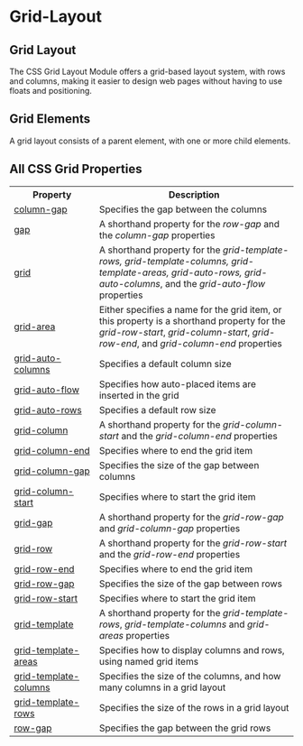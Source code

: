 # Grid-Layout
<h2>Grid Layout</h2>
<p>The CSS Grid Layout Module offers a grid-based layout system, with rows and 
columns, making it easier to design web pages without having to use floats and 
positioning.</p>
<h2>Grid Elements</h2>
<p>A grid layout consists of a parent element, with one or more child elements.</p>
<h2>All CSS Grid Properties</h2>
<table class="ws-table-all notranslate">
  <tbody><tr>
    <th style="width:30%">Property</th>
    <th>Description</th>
  </tr>
  <tr>
    <td><a href="/cssref/css3_pr_column-gap.asp">column-gap</a></td>
    <td>Specifies the gap between the columns</td>
  </tr>
  <tr>
    <td><a href="/cssref/css3_pr_gap.asp">gap</a></td>
    <td>A shorthand property for the <em>row-gap</em> and the <em>column-gap</em> properties</td>
  </tr>
  <tr>
    <td><a href="/cssref/pr_grid.asp">grid</a></td>
    <td>A shorthand property for the <em>grid-template-rows, 
    grid-template-columns, grid-template-areas, grid-auto-rows, 
    grid-auto-columns</em>, and the <em>grid-auto-flow</em> properties</td>
  </tr>
  <tr>
    <td><a href="/cssref/pr_grid-area.asp">grid-area</a></td>
    <td>Either specifies a name for the grid item, or this property is a shorthand property for the <em>grid-row-start</em>, <em>grid-column-start</em>, <em>grid-row-end</em>, and <em>grid-column-end</em> properties</td>
  </tr>
  <tr>
    <td><a href="/cssref/pr_grid-auto-columns.asp">grid-auto-columns</a></td>
    <td>Specifies a default column size</td>
  </tr>
  <tr>
    <td><a href="/cssref/pr_grid-auto-flow.asp">grid-auto-flow</a></td>
    <td>Specifies how auto-placed items are inserted in the grid</td>
  </tr>
  <tr>
    <td><a href="/cssref/pr_grid-auto-rows.asp">grid-auto-rows</a></td>
    <td>Specifies a default row size</td>
  </tr>
  <tr>
    <td><a href="/cssref/pr_grid-column.asp">grid-column</a></td>
    <td>A shorthand property for the <em>grid-column-start</em> and the <em>grid-column-end</em> properties</td>
  </tr>
  <tr>
    <td><a href="/cssref/pr_grid-column-end.asp">grid-column-end</a></td>
    <td>Specifies where to end the grid item</td>
  </tr>
  <tr>
    <td><a href="/cssref/pr_grid-column-gap.asp">grid-column-gap</a></td>
    <td>Specifies the size of the gap between columns</td>
  </tr>
  <tr>
    <td><a href="/cssref/pr_grid-column-start.asp">grid-column-start</a></td>
    <td>Specifies where to start the grid item</td>
  </tr>
  <tr>
    <td><a href="/cssref/pr_grid-gap.asp">grid-gap</a></td>
    <td>A shorthand property for the <em>grid-row-gap</em> and <em>grid-column-gap</em> properties</td>
  </tr>
  <tr>
    <td><a href="/cssref/pr_grid-row.asp">grid-row</a></td>
    <td>A shorthand property for the <em>grid-row-start</em> and the <em>grid-row-end</em> properties</td>
  </tr>
  <tr>
    <td><a href="/cssref/pr_grid-row-end.asp">grid-row-end</a></td>
    <td>Specifies where to end the grid item</td>
  </tr>
  <tr>
    <td><a href="/cssref/pr_grid-row-gap.asp">grid-row-gap</a></td>
    <td>Specifies the size of the gap between rows</td>
  </tr>
  <tr>
    <td><a href="/cssref/pr_grid-row-start.asp">grid-row-start</a></td>
    <td>Specifies where to start the grid item</td>
  </tr>
  <tr>
    <td><a href="/cssref/pr_grid-template.asp">grid-template</a></td>
    <td>A shorthand property for the <em>grid-template-rows</em>, <em>grid-template-columns</em> 
    and <em>grid-areas</em> properties</td>
  </tr>
  <tr>
    <td><a href="/cssref/pr_grid-template-areas.asp">grid-template-areas</a></td>
    <td>Specifies how to display columns and rows, using named grid items</td>
  </tr>
  <tr>
    <td><a href="/cssref/pr_grid-template-columns.asp">grid-template-columns</a></td>
    <td>Specifies the size of the columns, and how many columns in a grid layout</td>
  </tr>
  <tr>
    <td><a href="/cssref/pr_grid-template-rows.asp">grid-template-rows</a></td>
    <td>Specifies the size of the rows in a grid layout</td>
  </tr>
  <tr>
    <td><a href="/cssref/css3_pr_row-gap.asp">row-gap</a></td>
    <td>Specifies the gap between the grid rows</td>
  </tr>
</tbody></table>
